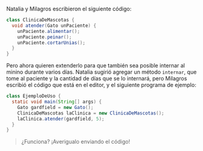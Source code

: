Natalia y Milagros escribieron el siguiente código:

```java
class ClinicaDeMascotas {
  void atender(Gato unPaciente) {
    unPaciente.alimentar();
    unPaciente.peinar();
    unPaciente.cortarUnias();
  }
}
```

Pero ahora quieren extenderlo para que también sea posible internar al minino durante varios días. Natalia sugirió agregar un método `internar`, que tome al paciente y la cantidad de días que se lo internará, pero Milagros escribió el código que está en el editor, y el siguiente programa de ejemplo:

```java
class EjemploDeUso {
  static void main(String[] args) {
    Gato gardfield = new Gato();
    ClinicaDeMascotas laClinica = new ClinicaDeMascotas();
    laClinica.atender(gardfield, 5);
  }
}
```


> ¿Funciona? ¡Averigualo enviando el código!

